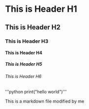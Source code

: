 # This is Header H1
## This is Header H2
### This is Header H3
#### This is Header H4
##### This is Header H5
###### This is Header H6


'''python
print("hello world")'''




This is a markdown file modified by me
